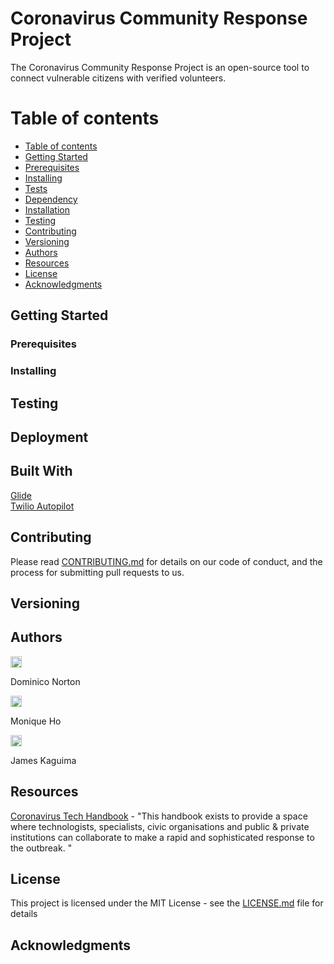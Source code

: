 # Coronavirus Community Response Project

The Coronavirus Community Response Project is an open-source tool to connect vulnerable citizens with verified volunteers.

Table of contents
=================

<!--ts-->
   * [Table of contents](#table-of-contents)
   * [Getting Started](#getting-started)
   * [Prerequisites](#prerequisites)
   * [Installing](#installing)
   * [Tests](#tests)
   * [Dependency](#dependency)
   * [Installation](#installation)
   * [Testing](#testing)
   * [Contributing](#contributing)
   * [Versioning](#versioning)
   * [Authors](#authors)
   * [Resources](#resources)
   * [License](#license)
   * [Acknowledgments](#acknowledgments)
<!--te-->

## Getting Started

### Prerequisites

### Installing

## Testing

## Deployment

## Built With

[Glide](https://go.glideapps.com/)<br/>
[Twilio Autopilot](https://www.twilio.com/autopilot)

## Contributing

Please read [CONTRIBUTING.md](https://github.com/dominiconorton/coronavirus-community-response-project/blob/master/CONTRIBUTING.md) for details on our code of conduct, and the process for submitting pull requests to us.

## Versioning


## Authors

<p float="left">
  <img src="https://covid-19-response.s3.eu-west-2.amazonaws.com/Dominic+Norton.jpg" alt="Dominico Norton" width="18" />
    <p>Dominico Norton</p>
  <img src="https://covid-19-response.s3.eu-west-2.amazonaws.com/Monique+Ho.jpg" alt="Monique Ho" width="18" />
    <p>Monique Ho</p>
  <img src="https://covid-19-response.s3.eu-west-2.amazonaws.com/placeholder.jpg" alt="James Kaguima" width="18" />
    <p>James Kaguima</p>
</p>

## Resources

[Coronavirus Tech Handbook](https://coronavirustechhandbook.com) - "This handbook exists to provide a space where technologists, specialists, civic organisations and public & private institutions can collaborate to make a rapid and sophisticated response to the outbreak. "

## License

This project is licensed under the MIT License - see the [LICENSE.md](https://github.com/dominiconorton/coronavirus-community-response-project/blob/master/LICENSE) file for details

## Acknowledgments

